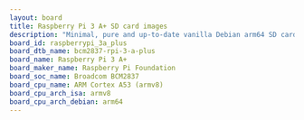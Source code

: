 ```yaml
---
layout: board
title: Raspberry Pi 3 A+ SD card images
description: "Minimal, pure and up-to-date vanilla Debian arm64 SD card images for Raspberry Pi 3 A+ by Raspberry Pi Foundation, SoC: Broadcom BCM2837, CPU ISA: armv8"
board_id: raspberrypi_3a_plus
board_dtb_name: bcm2837-rpi-3-a-plus
board_name: Raspberry Pi 3 A+
board_maker_name: Raspberry Pi Foundation
board_soc_name: Broadcom BCM2837
board_cpu_name: ARM Cortex A53 (armv8)
board_cpu_arch_isa: armv8
board_cpu_arch_debian: arm64
---
```

